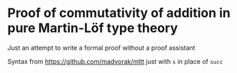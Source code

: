 # Proof of commutativity of addition in pure Martin-Löf type theory

Just an attempt to write a formal proof without a proof assistant

Syntax from https://github.com/madvorak/mltt just with `s` in place of `succ`
